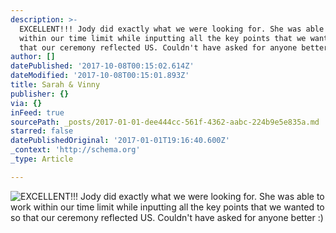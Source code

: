 ```yaml
---
description: >-
  EXCELLENT!!! Jody did exactly what we were looking for. She was able to work
  within our time limit while inputting all the key points that we wanted to so
  that our ceremony reflected US. Couldn't have asked for anyone better :)
author: []
datePublished: '2017-10-08T00:15:02.614Z'
dateModified: '2017-10-08T00:15:01.893Z'
title: Sarah & Vinny
publisher: {}
via: {}
inFeed: true
sourcePath: _posts/2017-01-01-dee444cc-561f-4362-aabc-224b9e5e835a.md
starred: false
datePublishedOriginal: '2017-01-01T19:16:40.600Z'
_context: 'http://schema.org'
_type: Article

---
```

![EXCELLENT!!! Jody did exactly what we were looking for. She was able to work within our time limit while inputting all the key points that we wanted to so that our ceremony reflected US. Couldn't have asked for anyone better :)](https://the-grid-user-content.s3-us-west-2.amazonaws.com/81761798-bdef-45d9-a48d-7646d12252fd.jpg)